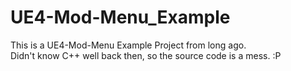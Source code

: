 # UE4-Mod-Menu_Example
This is a UE4-Mod-Menu Example Project from long ago. <br>
Didn't know C++ well back then, so the source code is a mess. :P
